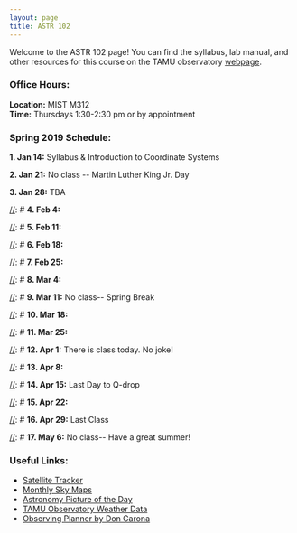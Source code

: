 ```yaml
---
layout: page
title: ASTR 102
---
```


Welcome to the ASTR 102 page! You can find the syllabus, lab manual, and other resources for this course on the TAMU observatory [webpage](http://observatory.tamu.edu/courses/observational/).

### Office Hours:
**Location:** MIST M312 <br />
**Time:** Thursdays 1:30-2:30 pm or by appointment

### Spring 2019 Schedule:

**1.  Jan 14:** Syllabus & Introduction to Coordinate Systems

[//]: # (Notes)

**2.  Jan 21:** No class -- Martin Luther King Jr. Day 

**3.  Jan 28:** TBA 

[//]: # (Notes)

[//]: # **4.  Feb 4:** 

[//]: # **5.  Feb 11:** 

[//]: # **6.  Feb 18:**

[//]: # **7.  Feb 25:**

[//]: # **8.  Mar 4:**

[//]: # **9.  Mar 11:** No class-- Spring Break

[//]: # **10.  Mar 18:** 

[//]: # **11.  Mar 25:** 

[//]: # **12.  Apr 1:** There is class today. No joke!

[//]: # **13.  Apr 8:** 

[//]: # **14.  Apr 15:** Last Day to Q-drop

[//]: # **15.  Apr 22:** 

[//]: # **16.  Apr 29:** Last Class

[//]: # **17.  May 6:** No class-- Have a great summer! 
 

### Useful Links:
* [Satellite Tracker](https://www.heavens-above.com/main.aspx?lat=30.5728&lng=-96.3667&loc=TAMU+Observatory&alt=87&tz=CST)
* [Monthly Sky Maps](http://skymaps.com/articles/index.html)
* [Astronomy Picture of the Day](https://apod.nasa.gov/apod/astropix.html)
* [TAMU Observatory Weather Data](https://www.wunderground.com/weather/us/tx/college-station/KTXCOLLE20)
* [Observing Planner by Don Carona](http://doncarona.tamu.edu/apps/planner/)
